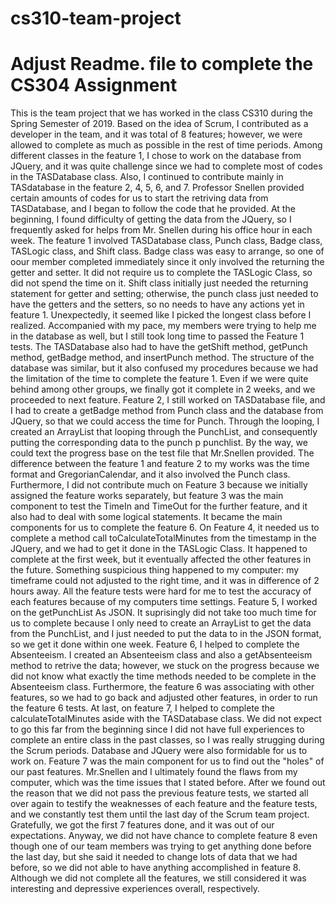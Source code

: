 # cs310-team-project 
# Adjust Readme. file to complete the CS304 Assignment
   This is the team project that we has worked in the class CS310 during the Spring Semester of 2019. Based on the idea of Scrum, I contributed as a developer in the team, and it was total of 8 features; however, we were allowed to complete as much as possible in the rest of time periods. Among different classes in the feature 1, I chose to work on the database from JQuery, and it was quite challenge since we had to complete most of codes in the TASDatabase class. Also, I continued to contribute mainly in TASdatabase in the feature 2, 4, 5, 6, and 7. Professor Snellen provided certain amounts of codes for us to start the retriving data from TASDatabase, and I began to follow the code that he provided. At the beginning, I found difficulty of getting the data from the JQuery, so I frequently asked for helps from Mr. Snellen during his office hour in each week. The feature 1 involved TASDatabase class, Punch class, Badge class, TASLogic class, and Shift class. Badge class was easy to arrange, so one of oour member completed immediately since it only involved the returning the getter and setter. It did not require us to complete the TASLogic Class, so did not spend the time on it. Shift class initially just needed the returning statement for getter and setting; otherwise, the punch class just needed to have the getters and the setters, so no needs to have any actions yet in feature 1. Unexpectedly, it seemed like I picked the longest class before I realized. Accompanied with my pace, my members were trying to help me in the database as well, but I still took long time to passed the Feature 1 tests. The TASDatabase also had to have the getShift method, getPunch method, getBadge method, and insertPunch method. The structure of the database was similar, but it also confused my procedures because we had the limitation of the time to complete the feature 1. Even if we were quite behind among other groups, we finally got it complete in 2 weeks, and we proceeded to next feature. 
   Feature 2, I still worked on TASDatabase file, and I had to create a getBadge method from Punch class and the database from JQuery, so that we could access the time for Punch. Through the looping, I created an ArrayList that looping through the PunchList, and consequently putting the corresponding data to the punch p punchlist. By the way, we could text the progress base on the test file that Mr.Snellen provided. The difference between the feature 1 and feature 2 to my works was the time format and GregorianCalendar, and it also involved the Punch class. 
   Furthermore, I did not contribute much on Feature 3 because we initially assigned the feature works separately, but feature 3 was the main component to test the TimeIn and TimeOut for the further feature, and it also had to deal with some logical statements. It became the main components for us to complete the feature 6. 
   On Feature 4, it needed us to complete a method call toCalculateTotalMinutes from the timestamp in the JQuery, and we had to get it done in the TASLogic Class. It happened to complete at the first week, but it eventually affected the other features in the future. Something suspicious thing happened to my computer: my timeframe could not adjusted to the right time, and it was in difference of 2 hours away. All the feature tests were hard for me to test the accuracy of each features because of my computers time settings. 
   Feature 5, I worked on the getPunchList As JSON. It suprisingly did not take too much time for us to complete because I only need to create an ArrayList to get the data from the PunchList, and I just needed to put the data to in the JSON format, so we get it done within one week. 
   Feature 6, I helped to complete the Absenteeism. I created an Absenteeism class and also a getAbsenteeism method to retrive the data; however, we stuck on the progress because we did not know what exactly the time methods needed to be complete in the Absenteeism class. Furthermore, the feature 6 was associating with other features, so we had to go back and adjusted other features, in order to run the feature 6 tests. 
   At last, on feature 7, I helped to complete the calculateTotalMinutes aside with the TASDatabase class. We did not expect to go this far from the beginning since I did not have full experiences to complete an entire class in the past classes, so I was really strugging during the Scrum periods. Database and JQuery were also formidable for us to work on. Feature 7 was the main component for us to find out the "holes" of our past features. Mr.Snellen and I ultimately found the flaws from my computer, which was the time issues that I stated before. After we found out the reason that we did not pass the previous feature tests, we started all over again to testify the weaknesses of each feature and the feature tests, and we constantly test them until the last day of the Scrum team project. Gratefully, we got the first 7 features done, and it was out of our expectations.
   Anyway, we did not have chance to complete feature 8 even though one of our team members was trying to get anything done before the last day, but she said it needed to change lots of data that we had before, so we did not able to have anything accomplished in feature 8. Although we did not complete all the features, we still considered it was interesting and depressive experiences overall, respectively.
